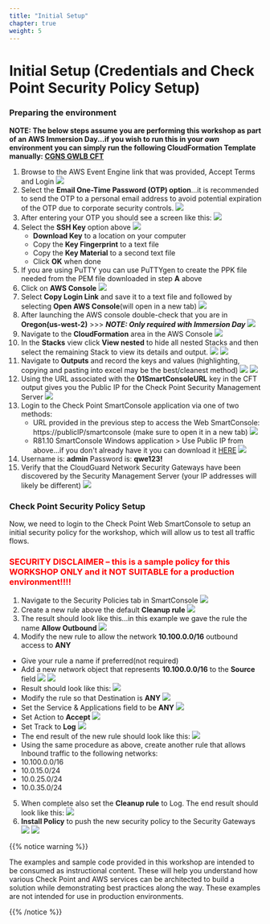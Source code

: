 ```yaml
---
title: "Initial Setup"
chapter: true
weight: 5
---
```


# Initial Setup (Credentials and Check Point Security Policy Setup)

### Preparing the environment

**NOTE: The below steps assume you are performing this workshop as part of an AWS Immersion Day...if you wish to run this in your _own_ environment you can simply run the following CloudFormation Template manually: [CGNS GWLB CFT](https://gwlb.s3.us-east-2.amazonaws.com/CGNS-GWLB-WS.yaml)**
1. Browse to the AWS Event Engine link that was provided, Accept Terms and Login
   ![](https://objectstorage.us-phoenix-1.oraclecloud.com/n/cloudguardiaas/b/aws-gwlb-workshopio-images/o/2022-04-16-AWS%20GWLB-0001.png)
2. Select the **Email One-Time Password (OTP) option**...it is recommended to send the OTP to a personal email address to avoid potential expiration of the OTP due to corporate security controls.
![](https://objectstorage.us-phoenix-1.oraclecloud.com/n/cloudguardiaas/b/aws-gwlb-workshopio-images/o/2022-04-16-AWS%20GWLB-0002.png)
3. After entering your OTP you should see a screen like this:
![](https://objectstorage.us-phoenix-1.oraclecloud.com/n/cloudguardiaas/b/aws-gwlb-workshopio-images/o/2022-04-16-AWS%20GWLB-0003.png)
4. Select the **SSH Key** option above
![](https://objectstorage.us-phoenix-1.oraclecloud.com/n/cloudguardiaas/b/aws-gwlb-workshopio-images/o/2022-04-16-AWS%20GWLB-0004.png)
   * **Download Key** to a location on your computer
   * Copy the **Key Fingerprint** to a text file
   * Copy the **Key Material** to a second text file
   * Click **OK** when done
5. If you are using PuTTY you can use PuTTYgen to create the PPK file needed from the PEM file downloaded in step **A** above 
6. Click on **AWS Console**
![](https://objectstorage.us-phoenix-1.oraclecloud.com/n/cloudguardiaas/b/aws-gwlb-workshopio-images/o/2022-04-16-AWS%20GWLB-0005.png)
7. Select **Copy Login Link** and save it to a text file and followed by selecting **Open AWS Console**(will open in a new tab)
![](https://objectstorage.us-phoenix-1.oraclecloud.com/n/cloudguardiaas/b/aws-gwlb-workshopio-images/o/2022-04-16-AWS%20GWLB-0006.png)
8. After launching the AWS console double-check that you are in **Oregon(us-west-2)**  >>>  **_NOTE: Only required with Immersion Day_**
![](https://objectstorage.us-phoenix-1.oraclecloud.com/n/cloudguardiaas/b/aws-gwlb-workshopio-images/o/2022-04-16-AWS%20GWLB-0007.png)
9. Navigate to the **CloudFormation** area in the AWS Console
![](https://objectstorage.us-phoenix-1.oraclecloud.com/n/cloudguardiaas/b/aws-gwlb-workshopio-images/o/2022-04-16-AWS%20GWLB-0008.png)
10. In the **Stacks** view click **View nested** to hide all nested Stacks and then select the remaining Stack to view its details and output.
![](https://objectstorage.us-phoenix-1.oraclecloud.com/n/cloudguardiaas/b/aws-gwlb-workshopio-images/o/2022-04-16-AWS%20GWLB-0009.png)
![](https://objectstorage.us-phoenix-1.oraclecloud.com/n/cloudguardiaas/b/aws-gwlb-workshopio-images/o/2022-04-16-AWS%20GWLB-0010.png)
11. Navigate to **Outputs** and record the keys and values (highlighting, copying and pasting into excel may be the best/cleanest method)
![](https://objectstorage.us-phoenix-1.oraclecloud.com/n/cloudguardiaas/b/aws-gwlb-workshopio-images/o/2022-04-16-AWS%20GWLB-0011.png)
![](https://objectstorage.us-phoenix-1.oraclecloud.com/n/cloudguardiaas/b/aws-gwlb-workshopio-images/o/2022-04-16-AWS%20GWLB-0012.png)
12. Using the URL associated with the **01SmartConsoleURL** key in the CFT output gives you the Public IP for the Check Point Security Management Server
![](https://objectstorage.us-phoenix-1.oraclecloud.com/n/cloudguardiaas/b/aws-gwlb-workshopio-images/o/2022-04-16-AWS%20GWLB-0013.png)
13. Login to the Check Point SmartConsole application via one of two methods:
    * URL provided in the previous step to access the Web SmartConsole: https://publicIP/smartconsole (make sure to open it in a new tab)
    ![](https://objectstorage.us-phoenix-1.oraclecloud.com/n/cloudguardiaas/b/aws-gwlb-workshopio-images/o/2022-04-16-AWS%20GWLB-001.png)
    * R81.10 SmartConsole Windows application > Use Public IP from above...if you don't already have it you can download it [HERE](https://supportcenter.checkpoint.com/supportcenter/portal/role/supportcenterUser/page/default.psml/media-type/html?action=portlets.DCFileAction&eventSubmit_doGetdcdetails=&fileid=121500)
    ![](https://objectstorage.us-phoenix-1.oraclecloud.com/n/cloudguardiaas/b/aws-gwlb-workshopio-images/o/2022-04-16-AWS%20GWLB-002.png)
14. Username is: **admin** Password is: **qwe123!**
15. Verify that the CloudGuard Network Security Gateways have been discovered by the Security Management Server (your IP addresses will likely be different)
![](https://objectstorage.us-phoenix-1.oraclecloud.com/n/cloudguardiaas/b/aws-gwlb-workshopio-images/o/2022-04-16-AWS%20GWLB-003.png)

### Check Point Security Policy Setup
Now, we need to login to the Check Point Web SmartConsole to setup an initial security policy for the workshop, which will allow us to test all traffic flows.

### <span style="color:red"> **SECURITY DISCLAIMER – this is a sample policy for this WORKSHOP ONLY and it NOT SUITABLE for a production environment!!!!** </span>

1. Navigate to the Security Policies tab in SmartConsole
![](https://objectstorage.us-phoenix-1.oraclecloud.com/n/cloudguardiaas/b/aws-gwlb-workshopio-images/o/2022-04-16-AWS%20GWLB-004.png)
2. Create a new rule above the default **Cleanup rule**
![](https://objectstorage.us-phoenix-1.oraclecloud.com/n/cloudguardiaas/b/aws-gwlb-workshopio-images/o/2022-04-16-AWS%20GWLB-005.png)
3. The result should look like this...in this example we gave the rule the name **Allow Outbound**
![](https://objectstorage.us-phoenix-1.oraclecloud.com/n/cloudguardiaas/b/aws-gwlb-workshopio-images/o/2022-04-16-AWS%20GWLB-006.png)
4. Modify the new rule to allow the network **10.100.0.0/16** outbound access to **ANY**
- Give your rule a name if preferred(not required)
- Add a new network object that represents **10.100.0.0/16** to the **Source** field
![](https://objectstorage.us-phoenix-1.oraclecloud.com/n/cloudguardiaas/b/aws-gwlb-workshopio-images/o/2022-04-16-AWS%20GWLB-007.png)
![](https://objectstorage.us-phoenix-1.oraclecloud.com/n/cloudguardiaas/b/aws-gwlb-workshopio-images/o/2022-04-16-AWS%20GWLB-008.png)
- Result should look like this:
![](https://objectstorage.us-phoenix-1.oraclecloud.com/n/cloudguardiaas/b/aws-gwlb-workshopio-images/o/2022-04-16-AWS%20GWLB-009.png)
- Modify the rule so that Destination is **ANY**
![](https://objectstorage.us-phoenix-1.oraclecloud.com/n/cloudguardiaas/b/aws-gwlb-workshopio-images/o/2022-04-16-AWS%20GWLB-010.png)
- Set the Service & Applications field to be **ANY**
![](https://objectstorage.us-phoenix-1.oraclecloud.com/n/cloudguardiaas/b/aws-gwlb-workshopio-images/o/2022-04-16-AWS%20GWLB-011.png)
- Set Action to **Accept**
![](https://objectstorage.us-phoenix-1.oraclecloud.com/n/cloudguardiaas/b/aws-gwlb-workshopio-images/o/2022-04-16-AWS%20GWLB-012.png)
- Set Track to **Log**
![](https://objectstorage.us-phoenix-1.oraclecloud.com/n/cloudguardiaas/b/aws-gwlb-workshopio-images/o/2022-04-16-AWS%20GWLB-013.png)
- The end result of the new rule should look like this:
![](https://objectstorage.us-phoenix-1.oraclecloud.com/n/cloudguardiaas/b/aws-gwlb-workshopio-images/o/2022-04-16-AWS%20GWLB-014.png)
- Using the same procedure as above, create another rule that allows Inbound traffic to the following networks:
- 10.100.0.0/16
- 10.0.15.0/24
- 10.0.25.0/24
- 10.0.35.0/24

5. When complete also set the **Cleanup rule** to Log.  The end result should look like this:
![](https://objectstorage.us-phoenix-1.oraclecloud.com/n/cloudguardiaas/b/aws-gwlb-workshopio-images/o/2022-04-16-AWS%20GWLB-015.png)
6. **Install Policy** to push the new security policy to the Security Gateways
![](https://objectstorage.us-phoenix-1.oraclecloud.com/n/cloudguardiaas/b/aws-gwlb-workshopio-images/o/2022-04-16-AWS%20GWLB-016.png)
![](https://objectstorage.us-phoenix-1.oraclecloud.com/n/cloudguardiaas/b/aws-gwlb-workshopio-images/o/2022-04-16-AWS%20GWLB-017.png)

{{% notice warning %}}
<p style='text-align: left;'>
The examples and sample code provided in this workshop are intended to be consumed as instructional content. These will help you understand how various Check Point and AWS services can be architected to build a solution while demonstrating best practices along the way. These examples are not intended for use in production environments.
</p>
{{% /notice %}}